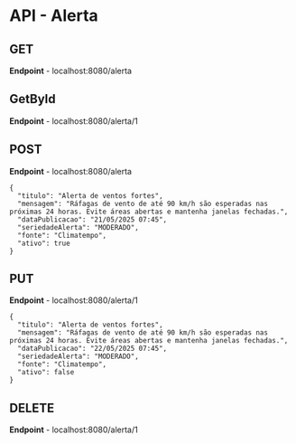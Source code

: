# API - Alerta

## GET
**Endpoint** - localhost:8080/alerta

## GetById
**Endpoint** - localhost:8080/alerta/1

## POST
**Endpoint** - localhost:8080/alerta
````
{
  "titulo": "Alerta de ventos fortes",
  "mensagem": "Ráfagas de vento de até 90 km/h são esperadas nas próximas 24 horas. Evite áreas abertas e mantenha janelas fechadas.",
  "dataPublicacao": "21/05/2025 07:45",
  "seriedadeAlerta": "MODERADO",
  "fonte": "Climatempo",
  "ativo": true
}
````

## PUT
**Endpoint** - localhost:8080/alerta/1
````
{
  "titulo": "Alerta de ventos fortes",
  "mensagem": "Ráfagas de vento de até 90 km/h são esperadas nas próximas 24 horas. Evite áreas abertas e mantenha janelas fechadas.",
  "dataPublicacao": "22/05/2025 07:45",
  "seriedadeAlerta": "MODERADO",
  "fonte": "Climatempo",
  "ativo": false
}
````

## DELETE
**Endpoint** - localhost:8080/alerta/1